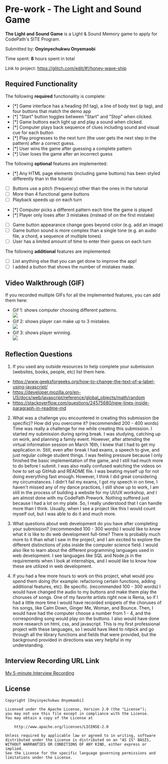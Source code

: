 # Pre-work - The Light and Sound Game

**The Light and Sound Game** is a Light & Sound Memory game to apply for CodePath's SITE Program. 

Submitted by: **Onyinyechukwu Onyemaobi**

Time spent: **8** hours spent in total

Link to project: https://glitch.com/edit/#!/honey-wave-ship

## Required Functionality

The following **required** functionality is complete:

* [*] Game interface has a heading (h1 tag), a line of body text (p tag), and four buttons that match the demo app
* [*] "Start" button toggles between "Start" and "Stop" when clicked. 
* [*] Game buttons each light up and play a sound when clicked. 
* [*] Computer plays back sequence of clues including sound and visual cue for each button
* [*] Play progresses to the next turn (the user gets the next step in the pattern) after a correct guess. 
* [*] User wins the game after guessing a complete pattern
* [*] User loses the game after an incorrect guess 

The following **optional** features are implemented:

* [*] Any HTML page elements (including game buttons) has been styled differently than in the tutorial
* [ ] Buttons use a pitch (frequency) other than the ones in the tutorial
* [ ] More than 4 functional game buttons
* [ ] Playback speeds up on each turn
* [*] Computer picks a different pattern each time the game is played
* [*] Player only loses after 3 mistakes (instead of on the first mistake)
* [ ] Game button appearance change goes beyond color (e.g. add an image)
* [ ] Game button sound is more complex than a single tone (e.g. an audio file, a chord, a sequence of multiple tones)
* [ ] User has a limited amount of time to enter their guess on each turn

The following **additional** features are implemented:

- [ ] List anything else that you can get done to improve the app!
- [ ] I added a button that shows the number of mistakes made.

## Video Walkthrough (GIF)

If you recorded multiple GIFs for all the implemented features, you can add them here:
- Gif 1: shows computer choosing different patterns. <br />
![](https://i.imgur.com/9zyUzGE.gif)
- Gif 2: shows player can make up to 3 mistakes. <br />
![](https://i.imgur.com/LktQ0XM.gif)
- Gif 3: shows player winning. <br />
![](https://i.imgur.com/3r1t9eV.gif)


## Reflection Questions
1. If you used any outside resources to help complete your submission (websites, books, people, etc) list them here. 
- https://www.geeksforgeeks.org/how-to-change-the-text-of-a-label-using-javascript/
- https://developer.mozilla.org/en-US/docs/web/javascript/reference/global_objects/math/random
- https://stackoverflow.com/questions/24575680/new-lines-inside-paragraph-in-readme-md

2. What was a challenge you encountered in creating this submission (be specific)? How did you overcome it? (recommended 200 - 400 words) 
Time was really a challenge for me while creating this submission. I started my submission during spring break. I was studying, catching up on work, and planning a family event. However, after attending the virtual information session on March 16th, I knew that I had to get my application in. Still, even after break I had exams, a speech to give, and just regular college student things. I was feeling pressure because I only finished the basic implementation of the game, and I still had much more to do before I submit. I was also really confused watching the videos on how to set up GitHub and README file. I was beating myself up for not doing everything fast enough. However, I think I did great considering my circumstances. I didn't fail my exams, I got my speech in on time, I haven't missed any of my dance practices, I still show up to work, I am still in the process of building a website for my UI/UX workshop, and I am almost done with my CodePath Prework. Nothing suffered just because I had a lot on my plate. So, I really understood that I can handle more than I think. Usually, when I see a project like this I would count myself out, but I was able to do it and much more. 

3. What questions about web development do you have after completing your submission? (recommended 100 - 300 words) 
I would like to know what it is like to do web development full-time? There is probably much more to it than what I saw in the project, and I am excited to explore the different distinctions of jobs inside the computer science field. I would also like to learn about the different programming languages used in web development. I see languages like SQL and Node.js in the requirements when I look at internships, and I would like to know how these are utilized in web development.

4. If you had a few more hours to work on this project, what would you spend them doing (for example: refactoring certain functions, adding additional features, etc). Be specific. (recommended 100 - 300 words) 
I would have changed the audio to my buttons and make them play the choruses of songs. One of my favorite artists right now is Rema, so if I had a little more time I would have recorded snippets of the choruses of his songs, like Calm Down, Ginger Me, Woman, and Bounce. Then, I would have had the computer choose a number from 1 - 4, and the corresponding song would play on the buttons. I also would have done more research on html, css, and javascript. This is my first professional project with these languages, so I would have liked to nitpick and go through all the library functions and fields that were provided, but the background provided in directions was very helpful in my understanding.



## Interview Recording URL Link

[My 5-minute Interview Recording](your-link-here)


## License

    Copyright [Onyinyechukwu Onyemaobi]

    Licensed under the Apache License, Version 2.0 (the "License");
    you may not use this file except in compliance with the License.
    You may obtain a copy of the License at

        http://www.apache.org/licenses/LICENSE-2.0

    Unless required by applicable law or agreed to in writing, software
    distributed under the License is distributed on an "AS IS" BASIS,
    WITHOUT WARRANTIES OR CONDITIONS OF ANY KIND, either express or implied.
    See the License for the specific language governing permissions and
    limitations under the License.
